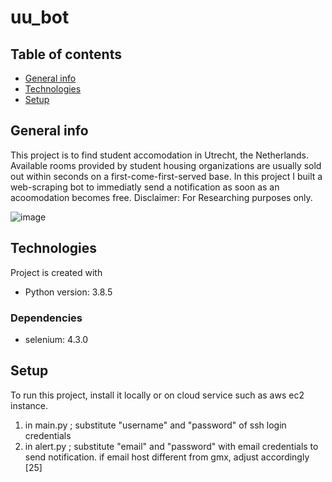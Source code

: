 # uu_bot
## Table of contents
* [General info](#general-info)
* [Technologies](#technologies)
* [Setup](#setup)

## General info
This project is to find student accomodation in Utrecht, the Netherlands. Available rooms provided by student housing organizations are usually sold out within seconds on a first-come-first-served base. In this project I built a web-scraping bot to immediatly send a notification as soon as an acoomodation becomes free. 
Disclaimer: For Researching purposes only.

![image](https://user-images.githubusercontent.com/81744567/207182675-641f405c-e097-4fee-bec3-51118fd90346.png)

## Technologies
Project is created with
* Python version: 3.8.5

### Dependencies
* selenium: 4.3.0

## Setup
To run this project, install it locally or on cloud service such as aws ec2 instance.
1. in main.py ; substitute "username" and "password" of ssh login credentials
2. in alert.py ; substitute "email" and "password" with email credentials to send notification. if email host different from gmx, adjust accordingly [25]
